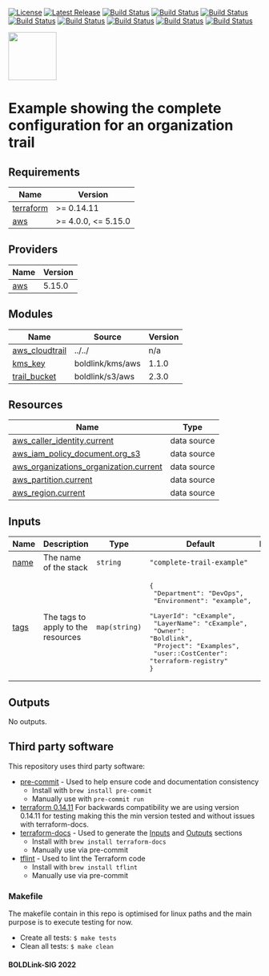 [![License](https://img.shields.io/badge/License-Apache-blue.svg)](https://github.com/boldlink/terraform-aws-cloudtrail/blob/main/LICENSE)
[![Latest Release](https://img.shields.io/github/release/boldlink/terraform-aws-cloudtrail.svg)](https://github.com/boldlink/terraform-aws-cloudtrail/releases/latest)
[![Build Status](https://github.com/boldlink/terraform-aws-cloudtrail/actions/workflows/update.yaml/badge.svg)](https://github.com/boldlink/terraform-aws-cloudtrail/actions)
[![Build Status](https://github.com/boldlink/terraform-aws-cloudtrail/actions/workflows/release.yaml/badge.svg)](https://github.com/boldlink/terraform-aws-cloudtrail/actions)
[![Build Status](https://github.com/boldlink/terraform-aws-cloudtrail/actions/workflows/pre-commit.yaml/badge.svg)](https://github.com/boldlink/terraform-aws-cloudtrail/actions)
[![Build Status](https://github.com/boldlink/terraform-aws-cloudtrail/actions/workflows/pr-labeler.yaml/badge.svg)](https://github.com/boldlink/terraform-aws-cloudtrail/actions)
[![Build Status](https://github.com/boldlink/terraform-aws-cloudtrail/actions/workflows/module-examples-tests.yaml/badge.svg)](https://github.com/boldlink/terraform-aws-cloudtrail/actions)
[![Build Status](https://github.com/boldlink/terraform-aws-cloudtrail/actions/workflows/checkov.yaml/badge.svg)](https://github.com/boldlink/terraform-aws-cloudtrail/actions)
[![Build Status](https://github.com/boldlink/terraform-aws-cloudtrail/actions/workflows/auto-merge.yaml/badge.svg)](https://github.com/boldlink/terraform-aws-cloudtrail/actions)
[![Build Status](https://github.com/boldlink/terraform-aws-cloudtrail/actions/workflows/auto-badge.yaml/badge.svg)](https://github.com/boldlink/terraform-aws-cloudtrail/actions)

[<img src="https://avatars.githubusercontent.com/u/25388280?s=200&v=4" width="96"/>](https://boldlink.io)

# Example showing the complete configuration for an organization trail


<!-- BEGINNING OF PRE-COMMIT-TERRAFORM DOCS HOOK -->
## Requirements

| Name | Version |
|------|---------|
| <a name="requirement_terraform"></a> [terraform](#requirement\_terraform) | >= 0.14.11 |
| <a name="requirement_aws"></a> [aws](#requirement\_aws) | >= 4.0.0, <= 5.15.0 |

## Providers

| Name | Version |
|------|---------|
| <a name="provider_aws"></a> [aws](#provider\_aws) | 5.15.0 |

## Modules

| Name | Source | Version |
|------|--------|---------|
| <a name="module_aws_cloudtrail"></a> [aws\_cloudtrail](#module\_aws\_cloudtrail) | ../../ | n/a |
| <a name="module_kms_key"></a> [kms\_key](#module\_kms\_key) | boldlink/kms/aws | 1.1.0 |
| <a name="module_trail_bucket"></a> [trail\_bucket](#module\_trail\_bucket) | boldlink/s3/aws | 2.3.0 |

## Resources

| Name | Type |
|------|------|
| [aws_caller_identity.current](https://registry.terraform.io/providers/hashicorp/aws/latest/docs/data-sources/caller_identity) | data source |
| [aws_iam_policy_document.org_s3](https://registry.terraform.io/providers/hashicorp/aws/latest/docs/data-sources/iam_policy_document) | data source |
| [aws_organizations_organization.current](https://registry.terraform.io/providers/hashicorp/aws/latest/docs/data-sources/organizations_organization) | data source |
| [aws_partition.current](https://registry.terraform.io/providers/hashicorp/aws/latest/docs/data-sources/partition) | data source |
| [aws_region.current](https://registry.terraform.io/providers/hashicorp/aws/latest/docs/data-sources/region) | data source |

## Inputs

| Name | Description | Type | Default | Required |
|------|-------------|------|---------|:--------:|
| <a name="input_name"></a> [name](#input\_name) | The name of the stack | `string` | `"complete-trail-example"` | no |
| <a name="input_tags"></a> [tags](#input\_tags) | The tags to apply to the resources | `map(string)` | <pre>{<br>  "Department": "DevOps",<br>  "Environment": "example",<br>  "LayerId": "cExample",<br>  "LayerName": "cExample",<br>  "Owner": "Boldlink",<br>  "Project": "Examples",<br>  "user::CostCenter": "terraform-registry"<br>}</pre> | no |

## Outputs

No outputs.
<!-- END OF PRE-COMMIT-TERRAFORM DOCS HOOK -->

## Third party software
This repository uses third party software:
* [pre-commit](https://pre-commit.com/) - Used to help ensure code and documentation consistency
  * Install with `brew install pre-commit`
  * Manually use with `pre-commit run`
* [terraform 0.14.11](https://releases.hashicorp.com/terraform/0.14.11/) For backwards compatibility we are using version 0.14.11 for testing making this the min version tested and without issues with terraform-docs.
* [terraform-docs](https://github.com/segmentio/terraform-docs) - Used to generate the [Inputs](#Inputs) and [Outputs](#Outputs) sections
  * Install with `brew install terraform-docs`
  * Manually use via pre-commit
* [tflint](https://github.com/terraform-linters/tflint) - Used to lint the Terraform code
  * Install with `brew install tflint`
  * Manually use via pre-commit

### Makefile
The makefile contain in this repo is optimised for linux paths and the main purpose is to execute testing for now.
* Create all tests:
`$ make tests`
* Clean all tests:
`$ make clean`

#### BOLDLink-SIG 2022
